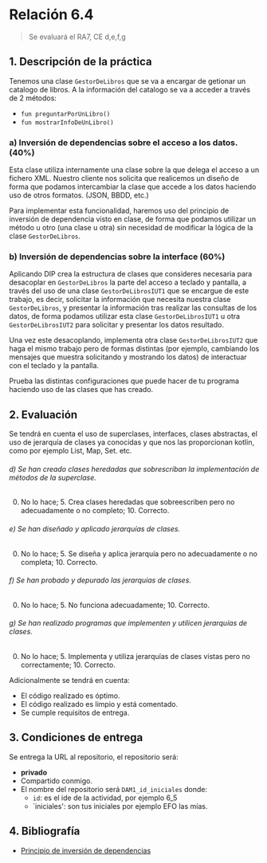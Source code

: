 # Relación 6.4

> Se evaluará el RA7, CE d,e,f,g

## 1. Descripción de la práctica

Tenemos una clase `GestorDeLibros` que se va a encargar de getionar un catalogo de libros. A la información del catalogo
se va a acceder a través de 2 métodos:

- `fun preguntarPorUnLibro()`
- `fun mostrarInfoDeUnLibro()`

### a) Inversión de dependencias sobre el acceso a los datos. (40%)

Esta clase utiliza internamente una clase sobre la que delega el acceso a un fichero XML. Nuestro cliente nos solicita
que realicemos un diseño de forma que podamos intercambiar la clase que accede a los datos haciendo uso de otros
formatos. (JSON, BBDD, etc.)

Para implementar esta funcionalidad, haremos uso del principio de inversión de dependencia visto en clase, de forma que
podamos utilizar un método u otro (una clase u otra) sin necesidad de modificar la lógica de la clase `GestorDeLibros`.

### b) Inversión de dependencias sobre la interface (60%)

Aplicando DIP crea la estructura de clases que consideres necesaria para desacoplar en `GestorDeLibros` la parte del acceso a teclado y
pantalla, a través del uso de una clase `GestorDeLibrosIUT1` que se encargue de este trabajo, es decir, solicitar la información
que necesita nuestra clase `GestorDeLibros`, y presentar la información tras realizar las consultas de los datos, de forma
podamos utilizar esta clase `GestorDeLibrosIUT1` u otra `GestorDeLibrosIUT2` para solicitar y presentar los datos resultado.

Una vez este desacoplando, implementa otra clase `GestorDeLibrosIUT2` que haga el mismo trabajo pero de formas
distintas (por ejemplo, cambiando los mensajes que muestra solicitando y mostrando los datos) de interactuar con el
teclado y la pantalla.

Prueba las distintas configuraciones que puede hacer de tu programa haciendo uso de las clases que has creado.

## 2. Evaluación

Se tendrá en cuenta el uso de superclases, interfaces, clases abstractas, el uso de jerarquía de clases ya conocidas y que nos las proporcionan kotlin, como por ejemplo List, Map, Set. etc.

###### d) Se han creado clases heredadas que sobrescriban la implementación de métodos de la superclase.
0. No lo hace; 5. Crea clases heredadas que sobreescriben pero no adecuadamente o no completo; 10. Correcto. 
###### e) Se han diseñado y aplicado jerarquías de clases.
0. No lo hace; 5. Se diseña y aplica jerarquía pero no adecuadamente o no completa; 10. Correcto.
###### f) Se han probado y depurado las jerarquías de clases.
0. No lo hace; 5. No funciona adecuadamente; 10. Correcto.
###### g) Se han realizado programas que implementen y utilicen jerarquías de clases.
0. No lo hace; 5. Implementa y utiliza jerarquías de clases vistas pero no correctamente; 10. Correcto.


Adicionalmente se tendrá en cuenta:
- El código realizado es óptimo.
- El código realizado es limpio y está comentado.
- Se cumple requisitos de entrega.

## 3. Condiciones de entrega

Se entrega la URL al repositorio, el repositorio será:

- **privado**
- Compartido conmigo.
- El nombre del repositorio será `DAM1_id_iniciales` donde:
    - `id`: es el ide de la actividad, por ejemplo 6_5
    - `iniciales': son tus iniciales por ejemplo EFO las mías.

## 4. Bibliografía

- [Principio de inversión de dependencias](https://github.com/revilofe/IESRA-DAM-Prog/blob/master/ejercicios/src/main/kotlin/un6/dip/dip.md)
